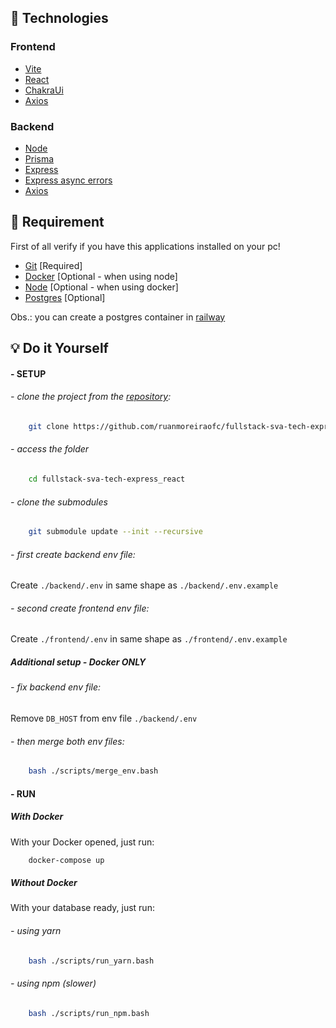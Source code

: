 ## :triangular_ruler: Technologies

### Frontend

- [Vite]
- [React]
- [ChakraUi]
- [Axios]

### Backend

- [Node]
- [Prisma]
- [Express]
- [Express async errors]
- [Axios]


## :electric_plug: Requirement


First of all verify if you have this applications installed on your pc!


- [Git][btn-git] [Required]
- [Docker][btn-docker] [Optional - when using node]
- [Node][btn-node] [Optional - when using docker]
- [Postgres][btn-db] [Optional]

Obs.: you can create a postgres container in [railway][btn-railway]

## :bulb: Do it Yourself

#### - SETUP

###### - clone the project from the [repository][btn-repo]:
```bash
    git clone https://github.com/ruanmoreiraofc/fullstack-sva-tech-express_react.git
```
###### - access the folder
```bash
    cd fullstack-sva-tech-express_react
```
###### - clone the submodules
```bash
    git submodule update --init --recursive
```

###### - first create backend env file:
Create `./backend/.env` in same shape as `./backend/.env.example`
###### - second create frontend env file:
Create `./frontend/.env` in same shape as `./frontend/.env.example`

##### Additional setup - Docker ONLY

###### - fix backend env file:

Remove `DB_HOST` from env file `./backend/.env`

###### - then merge both env files:
```bash
    bash ./scripts/merge_env.bash
```

#### - RUN

##### With Docker

With your Docker opened, just run:
```bash
    docker-compose up
```

##### Without Docker

With your database ready, just run:

###### - using yarn

```sh
    bash ./scripts/run_yarn.bash
```

###### - using npm (slower)

```sh
    bash ./scripts/run_npm.bash
```


<!-- VARIABLES -->

[btn-railway]: https://railway.app/new
[btn-docker]: https://www.docker.com/
[btn-db]: https://www.postgresql.org/download/
[btn-git]: https://git-scm.com/downloads
[btn-node]: https://nodejs.org/en/download/
[btn-repo]: https://github.com/ruanmoreiraofc/fullstack-sva-tech-express_react

<!-- TECHNOLOGIES -->

[axios]: https://github.com/axios/axios
[vite]: https://github.com/vitejs/vite
[react]: https://github.com/facebook/react
[chakraui]: https://github.com/chakra-ui/chakra-ui
[node]: https://github.com/nodejs/node
[prisma]: https://github.com/prisma/prisma
[express]: https://github.com/expressjs/express
[express async errors]: https://github.com/davidbanham/express-async-errors
